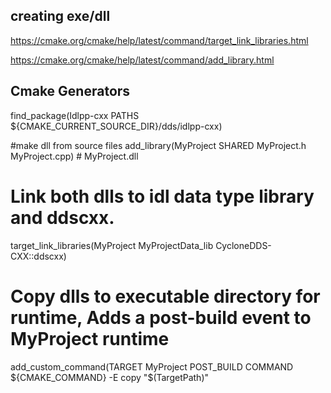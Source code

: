 ## creating exe/dll
https://cmake.org/cmake/help/latest/command/target_link_libraries.html

https://cmake.org/cmake/help/latest/command/add_library.html
## Cmake Generators 


find_package(Idlpp-cxx PATHS ${CMAKE_CURRENT_SOURCE_DIR}/dds/idlpp-cxx)

#make dll from source files
add_library(MyProject SHARED MyProject.h MyProject.cpp) # MyProject.dll

# Link both dlls to idl data type library and ddscxx.
target_link_libraries(MyProject MyProjectData_lib CycloneDDS-CXX::ddscxx)  

# Copy dlls to executable directory for runtime, Adds a post-build event to MyProject runtime 
add_custom_command(TARGET MyProject POST_BUILD
    COMMAND ${CMAKE_COMMAND} -E copy
        "$(TargetPath)"
